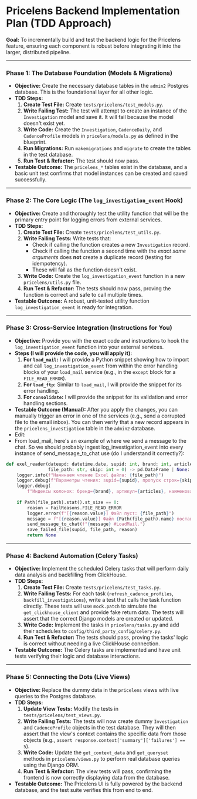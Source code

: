 # Pricelens Backend Implementation Plan (TDD Approach)

**Goal:** To incrementally build and test the backend logic for the Pricelens feature, ensuring each component is robust before integrating it into the larger, distributed pipeline.

---

### Phase 1: The Database Foundation (Models & Migrations)

*   **Objective:** Create the necessary database tables in the `admin2` Postgres database. This is the foundational layer for all other logic.
*   **TDD Steps:**
    1.  **Create Test File:** Create `tests/pricelens/test_models.py`.
    2.  **Write Failing Test:** The test will attempt to create an instance of the `Investigation` model and save it. It will fail because the model doesn't exist yet.
    3.  **Write Code:** Create the `Investigation`, `CadenceDaily`, and `CadenceProfile` models in `pricelens/models.py` as defined in the blueprint.
    4.  **Run Migrations:** Run `makemigrations` and `migrate` to create the tables in the test database.
    5.  **Run Test & Refactor:** The test should now pass.
*   **Testable Outcome:** The `pricelens_*` tables exist in the database, and a basic unit test confirms that model instances can be created and saved successfully.

---

### Phase 2: The Core Logic (The `log_investigation_event` Hook)

*   **Objective:** Create and thoroughly test the utility function that will be the primary entry point for logging errors from external services.
*   **TDD Steps:**
    1.  **Create Test File:** Create `tests/pricelens/test_utils.py`.
    2.  **Write Failing Tests:** Write tests that:
        *   Check if calling the function creates a new `Investigation` record.
        *   Check if calling the function a second time with the *exact same arguments* does **not** create a duplicate record (testing for idempotency).
        *   These will fail as the function doesn't exist.
    3.  **Write Code:** Create the `log_investigation_event` function in a new `pricelens/utils.py` file.
    4.  **Run Test & Refactor:** The tests should now pass, proving the function is correct and safe to call multiple times.
*   **Testable Outcome:** A robust, unit-tested utility function `log_investigation_event` is ready for integration.

---

### Phase 3: Cross-Service Integration (Instructions for You)

*   **Objective:** Provide you with the exact code and instructions to hook the `log_investigation_event` function into your external services.
*   **Steps (I will provide the code, you will apply it):**
    1.  **For `load_mail`:** I will provide a Python snippet showing how to import and call `log_investigation_event` from within the error handling blocks of your `load_mail` service (e.g., in the `except` block for a `FILE_READ_ERROR`).
    2.  **For `load_ftp`:** Similar to `load_mail`, I will provide the snippet for its error handling.
    3.  **For `consolidate`:** I will provide the snippet for its validation and error handling sections.
*   **Testable Outcome (Manual):** After you apply the changes, you can manually trigger an error in one of the services (e.g., send a corrupted file to the email inbox). You can then verify that a new record appears in the `pricelens_investigation` table in the `admin2` database.
* Edit:
* From load_mail, here's an example of where we send a message to the chat. So we should probably ingest log_investigation_event into every instance of send_message_to_chat use (do I understand it correctly?):
```python
def exel_reader(dateupd: datetime.date, supid: int, brand: int, articles: int, price: int, quantity: int, name: int,
                file_path: str, skip: int = 0) -> pd.DataFrame | None:
    logger.info(f"Начинаем чтение Excel файла: {file_path}")
    logger.debug(f"Параметры чтения: supid={supid}, пропуск строк={skip}")
    logger.debug(
        f"Индексы колонок: бренд={brand}, артикул={articles}, наименование={name}, цена={price}, количество={quantity}")
    
    if Path(file_path).stat().st_size == 0:
        reason = FailReasons.FILE_READ_ERROR
        logger.error(f"[{reason.value}] Файл пуст: {file_path}")
        message = f"[{reason.value}] Файл {Path(file_path).name} поставщика {get_sup_name(supid)} ({supid}) пуст"
        send_message_to_chat(f"{message} #LoadMail.")
        save_failed_file(supid, file_path, reason)
        return None
```
---

### Phase 4: Backend Automation (Celery Tasks)

*   **Objective:** Implement the scheduled Celery tasks that will perform daily data analysis and backfilling from ClickHouse.
*   **TDD Steps:**
    1.  **Create Test File:** Create `tests/pricelens/test_tasks.py`.
    2.  **Write Failing Tests:** For each task (`refresh_cadence_profiles`, `backfill_investigations`), write a test that calls the task function directly. These tests will use `mock.patch` to simulate the `get_clickhouse_client` and provide fake return data. The tests will assert that the correct Django models are created or updated.
    3.  **Write Code:** Implement the tasks in `pricelens/tasks.py` and add their schedules to `config/third_party_config/celery.py`.
    4.  **Run Test & Refactor:** The tests should pass, proving the tasks' logic is correct without needing a live ClickHouse connection.
*   **Testable Outcome:** The Celery tasks are implemented and have unit tests verifying their logic and database interactions.

---

### Phase 5: Connecting the Dots (Live Views)

*   **Objective:** Replace the dummy data in the `pricelens` views with live queries to the Postgres database.
*   **TDD Steps:**
    1.  **Update View Tests:** Modify the tests in `tests/pricelens/test_views.py`.
    2.  **Write Failing Tests:** The tests will now create dummy `Investigation` and `CadenceProfile` objects in the test database. They will then assert that the view's context contains the specific data from those objects (e.g., `assert response.context['summary']['failures'] == 5`).
    3.  **Write Code:** Update the `get_context_data` and `get_queryset` methods in `pricelens/views.py` to perform real database queries using the Django ORM.
    4.  **Run Test & Refactor:** The view tests will pass, confirming the frontend is now correctly displaying data from the database.
*   **Testable Outcome:** The Pricelens UI is fully powered by the backend database, and the test suite verifies this from end to end.
